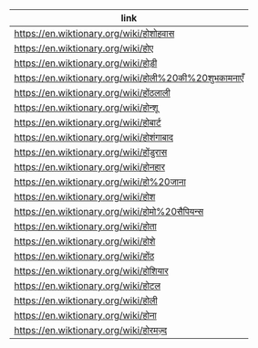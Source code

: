 |link|
|----|
|https://en.wiktionary.org/wiki/होशोहवास|
|https://en.wiktionary.org/wiki/होए|
|https://en.wiktionary.org/wiki/होड़ी|
|https://en.wiktionary.org/wiki/होली%20की%20शुभकामनाएँ|
|https://en.wiktionary.org/wiki/होंठलाली|
|https://en.wiktionary.org/wiki/होन्शू|
|https://en.wiktionary.org/wiki/होबार्ट|
|https://en.wiktionary.org/wiki/होशंगाबाद|
|https://en.wiktionary.org/wiki/होंडुरास|
|https://en.wiktionary.org/wiki/होनहार|
|https://en.wiktionary.org/wiki/हो%20जाना|
|https://en.wiktionary.org/wiki/होश|
|https://en.wiktionary.org/wiki/होमो%20सैपियन्स|
|https://en.wiktionary.org/wiki/होता|
|https://en.wiktionary.org/wiki/होशे|
|https://en.wiktionary.org/wiki/होंठ|
|https://en.wiktionary.org/wiki/होशियार|
|https://en.wiktionary.org/wiki/होटल|
|https://en.wiktionary.org/wiki/होली|
|https://en.wiktionary.org/wiki/होना|
|https://en.wiktionary.org/wiki/होरमज़्द|
